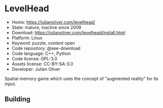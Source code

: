 # LevelHead

- Home: https://julianoliver.com/levelhead/
- State: mature, inactive since 2009
- Download: https://julianoliver.com/levelhead/install.html
- Platform: Linux
- Keyword: puzzle, content open
- Code repository: @see-download
- Code language: C++, Python
- Code license: GPL-3.0
- Assets license: CC-BY-SA-3.0
- Developer: Julian Oliver

Spatial memory game which uses the concept of "augmented reality" for its input.

## Building
